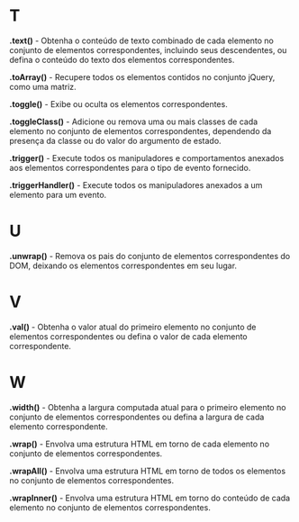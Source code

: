 # T

**.text()** - Obtenha o conteúdo de texto combinado de cada elemento no conjunto de elementos correspondentes, incluindo seus descendentes, ou defina o conteúdo do texto dos elementos correspondentes.

**.toArray()** - Recupere todos os elementos contidos no conjunto jQuery, como uma matriz.

**.toggle()** - Exibe ou oculta os elementos correspondentes.

**.toggleClass()** - Adicione ou remova uma ou mais classes de cada elemento no conjunto de elementos correspondentes, dependendo da presença da classe ou do valor do argumento de estado.

**.trigger()** - Execute todos os manipuladores e comportamentos anexados aos elementos correspondentes para o tipo de evento fornecido.

**.triggerHandler()** - Execute todos os manipuladores anexados a um elemento para um evento.

# U

**.unwrap()** - Remova os pais do conjunto de elementos correspondentes do DOM, deixando os elementos correspondentes em seu lugar.

# V

**.val()** - Obtenha o valor atual do primeiro elemento no conjunto de elementos correspondentes ou defina o valor de cada elemento correspondente.

# W

**.width()** - Obtenha a largura computada atual para o primeiro elemento no conjunto de elementos correspondentes ou defina a largura de cada elemento correspondente.

**.wrap()** - Envolva uma estrutura HTML em torno de cada elemento no conjunto de elementos correspondentes.

**.wrapAll()** - Envolva uma estrutura HTML em torno de todos os elementos no conjunto de elementos correspondentes.

**.wrapInner()** - Envolva uma estrutura HTML em torno do conteúdo de cada elemento no conjunto de elementos correspondentes.
